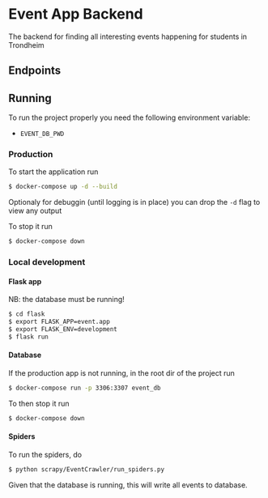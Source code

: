 # Event App Backend 
The backend for finding all interesting events happening for students in Trondheim

## Endpoints



## Running 
To run the project properly you need the following environment variable:
- `EVENT_DB_PWD`

### Production 
To start the application run 
```bash
$ docker-compose up -d --build
```
Optionaly for debuggin (until logging is in place) you can drop the `-d` flag to view any output

To stop it run 
```bash
$ docker-compose down
```

### Local development
#### Flask app
NB: the database must be running! 
```bash
$ cd flask 
$ export FLASK_APP=event.app
$ export FLASK_ENV=development
$ flask run 
```

#### Database
If the production app is not running, in the root dir of the project run 

```bash 
$ docker-compose run -p 3306:3307 event_db
```


To then stop it run 
```bash 
$ docker-compose down 
```

#### Spiders
To run the spiders, do

```bash
$ python scrapy/EventCrawler/run_spiders.py
```
Given that the database is running, this will write all events to database.

